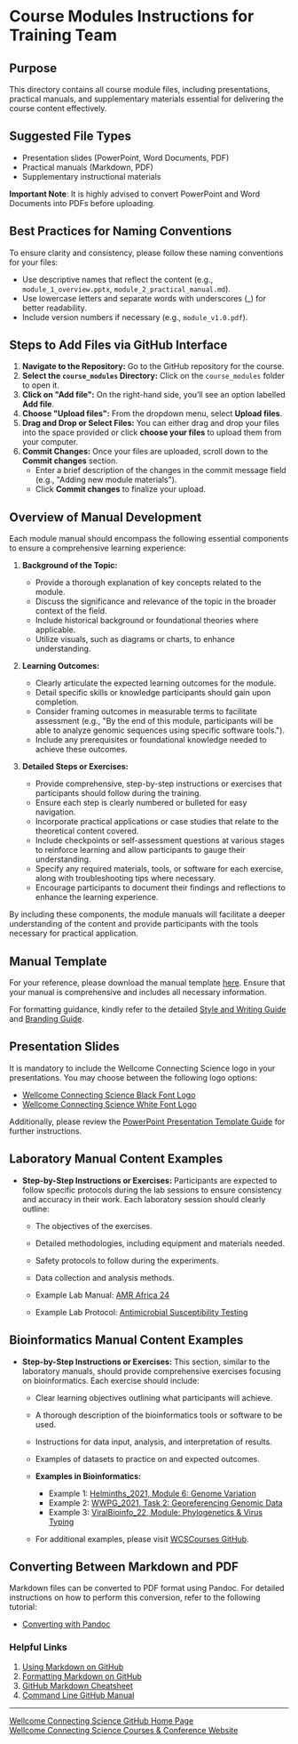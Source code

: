 # Course Modules Instructions for Training Team

## Purpose
This directory contains all course module files, including presentations, practical manuals, and supplementary materials essential for delivering the course content effectively.

## Suggested File Types
- Presentation slides (PowerPoint, Word Documents, PDF)
- Practical manuals (Markdown, PDF)
- Supplementary instructional materials </br>

**Important Note**: It is highly advised to convert PowerPoint and Word Documents into PDFs before uploading. 

## Best Practices for Naming Conventions
To ensure clarity and consistency, please follow these naming conventions for your files:
- Use descriptive names that reflect the content (e.g., `module_1_overview.pptx`, `module_2_practical_manual.md`).
- Use lowercase letters and separate words with underscores (_) for better readability.
- Include version numbers if necessary (e.g., `module_v1.0.pdf`).

## Steps to Add Files via GitHub Interface
1. **Navigate to the Repository:** Go to the GitHub repository for the course.
2. **Select the `course_modules` Directory:** Click on the `course_modules` folder to open it.
3. **Click on "Add file":** On the right-hand side, you’ll see an option labelled **Add file**.
4. **Choose "Upload files":** From the dropdown menu, select **Upload files**.
5. **Drag and Drop or Select Files:** You can either drag and drop your files into the space provided or click **choose your files** to upload them from your computer.
6. **Commit Changes:** Once your files are uploaded, scroll down to the **Commit changes** section. 
   - Enter a brief description of the changes in the commit message field (e.g., "Adding new module materials").
   - Click **Commit changes** to finalize your upload.

## Overview of Manual Development
Each module manual should encompass the following essential components to ensure a comprehensive learning experience:

1. **Background of the Topic:** 
   - Provide a thorough explanation of key concepts related to the module.
   - Discuss the significance and relevance of the topic in the broader context of the field.
   - Include historical background or foundational theories where applicable.
   - Utilize visuals, such as diagrams or charts, to enhance understanding.

2. **Learning Outcomes:**
   - Clearly articulate the expected learning outcomes for the module.
   - Detail specific skills or knowledge participants should gain upon completion.
   - Consider framing outcomes in measurable terms to facilitate assessment (e.g., "By the end of this module, participants will be able to analyze genomic sequences using specific software tools.").
   - Include any prerequisites or foundational knowledge needed to achieve these outcomes.

3. **Detailed Steps or Exercises:**
   - Provide comprehensive, step-by-step instructions or exercises that participants should follow during the training.
   - Ensure each step is clearly numbered or bulleted for easy navigation.
   - Incorporate practical applications or case studies that relate to the theoretical content covered.
   - Include checkpoints or self-assessment questions at various stages to reinforce learning and allow participants to gauge their understanding.
   - Specify any required materials, tools, or software for each exercise, along with troubleshooting tips where necessary.
   - Encourage participants to document their findings and reflections to enhance the learning experience.

By including these components, the module manuals will facilitate a deeper understanding of the content and provide participants with the tools necessary for practical application.

## Manual Template

For your reference, please download the manual template [here](https://docs.google.com/document/d/1k41dVLRCnSNs5eA0Vf7lslfAlEJWJNUW/edit?usp=sharing&ouid=104730864282583984566&rtpof=true&sd=true). Ensure that your manual is comprehensive and includes all necessary information.

For formatting guidance, kindly refer to the detailed [Style and Writing Guide](https://drive.google.com/file/d/1siD1TKXp1tqkJl-WIt27Zzl8lj-jgtEy/view?usp=sharing) and [Branding Guide](https://drive.google.com/file/d/1cNqrzYZPhD7Z_IVLDhf9XolTFqNPLc48/view?usp=sharing).

## Presentation Slides

It is mandatory to include the Wellcome Connecting Science logo in your presentations. You may choose between the following logo options:

- [Wellcome Connecting Science Black Font Logo](https://drive.google.com/file/d/1MEBaLjZTkzt3S2IBbIhEGEJxIhdiARjP/view?usp=sharing)
- [Wellcome Connecting Science White Font Logo](https://drive.google.com/file/d/1A-HIS0fHFIylwYz_k71xiVWlrWzawf_Z/view?usp=sharing)

Additionally, please review the [PowerPoint Presentation Template Guide](https://docs.google.com/presentation/d/15DPvtwYD-H7YiuNXXLPOa2leQ4ot_TYO/edit?usp=sharing&ouid=104730864282583984566&rtpof=true&sd=true) for further instructions.

## Laboratory Manual Content Examples
- **Step-by-Step Instructions or Exercises:** Participants are expected to follow specific protocols during the lab sessions to ensure consistency and accuracy in their work. Each laboratory session should clearly outline:
  - The objectives of the exercises.
  - Detailed methodologies, including equipment and materials needed.
  - Safety protocols to follow during the experiments.
  - Data collection and analysis methods.
  
  - Example Lab Manual: [AMR Africa 24](https://drive.google.com/file/d/11ZoiNcW36ZJ80YtqK269XRh3K4a577vS/view?usp=sharing)
  - Example Lab Protocol: [Antimicrobial Susceptibility Testing](https://docs.google.com/document/d/1L6DxB2fvhtSmSnBN3dAKXfOG9jdG2kLQ/edit?usp=share_link&ouid=113316994580307529891&rtpof=true&sd=true)

## Bioinformatics Manual Content Examples
- **Step-by-Step Instructions or Exercises:** This section, similar to the laboratory manuals, should provide comprehensive exercises focusing on bioinformatics. Each exercise should include:
  - Clear learning objectives outlining what participants will achieve.
  - A thorough description of the bioinformatics tools or software to be used.
  - Instructions for data input, analysis, and interpretation of results.
  - Examples of datasets to practice on and expected outcomes.
  
  - **Examples in Bioinformatics:** 
    - Example 1: [Helminths_2021, Module 6: Genome Variation](https://github.com/WCSCourses/Helminths_2021/blob/main/manuals/module_6_genome_variation/module_6_genome_variation.md)
    - Example 2: [WWPG_2021, Task 2: Georeferencing Genomic Data](https://github.com/WCSCourses/WWPG_2021/blob/main/manuals/exercise_bacterial/Task2_georeferencing.pdf)
    - Example 3: [ViralBioinfo_22, Module: Phylogenetics & Virus Typing](https://github.com/WCSCourses/ViralBioinfLAC2022/blob/main/Modules/Phylogeny_&_Virus_Typing_HandsOnEx.md)
  
  - For additional examples, please visit [WCSCourses GitHub](https://github.com/WCSCourses).

## Converting Between Markdown and PDF
Markdown files can be converted to PDF format using Pandoc. For detailed instructions on how to perform this conversion, refer to the following tutorial:
- [Converting with Pandoc](https://github.com/WCSCourses/format_convert)

### Helpful Links
1. [Using Markdown on GitHub](https://docs.github.com/en/get-started/writing-on-github/getting-started-with-writing-and-formatting-on-github)
2. [Formatting Markdown on GitHub](https://docs.github.com/en/github/writing-on-github/getting-started-with-writing-and-formatting-on-github/basic-writing-and-formatting-syntax)
3. [GitHub Markdown Cheatsheet](https://github.github.io/gfm/)
4. [Command Line GitHub Manual](https://cli.github.com/manual/)

---

[Wellcome Connecting Science GitHub Home Page](https://github.com/WCSCourses) </br>
[Wellcome Connecting Science Courses & Conference Website](https://coursesandconferences.wellcomeconnectingscience.org/our-events/)
